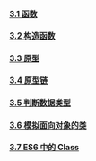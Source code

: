 #### [3.1 函数](./section3.1/section1.md)
#### [3.2 构造函数](./section3.2/README.md)
#### [3.3 原型](./section3.md)
#### [3.4 原型链](./section4.md) 
#### [3.5 判断数据类型](./section5.md)   
#### [3.6 模拟面向对象的类](./section6.md)   
#### [3.7 ES6 中的 Class](./section7.md)   

[注释]: <柯里化装饰器函数> 